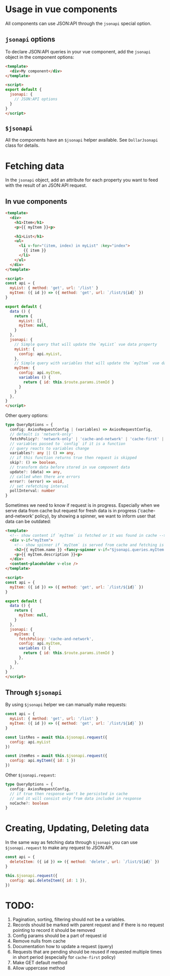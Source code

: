 # Usage in vue components

All components can use JSON:API through the `jsonapi` special option.

## `jsonapi` options
To declare JSON:API queries in your vue component, add the `jsonapi` object in the component options:
```html
<template>
  <div>My component</div>
</template>

<script>
export default {
  jsonapi: {
    // JSON:API options
  }
}
</script>
```

## `$jsonapi`

All the components have an `$jsonapi` helper available. See `DollarJsonapi` class for details.

# Fetching data

In the `jsonapi` object, add an attribute for each property you want to feed with the result of an JSON:API request.

## In vue components
```html
<template>
  <div>
    <h1>Item</h1>
    <p>{{ myItem }}<p>

    <h1>List</h1>
    <ul>
      <li v-for="(item, index) in myList" :key="index">
        {{ item }}
      </li>
    </ul>
  </div>
</template>

<script>
const api = {
  myList: { method: 'get', url: '/list' }
  myItem: ({ id }) => ({ method: 'get', url: `/list/${id}` })
}

export default {
  data () {
    return {
      myList: [],
      myItem: null,
    }
  },
  jsonapi: {
    // Simple query that will update the `myList` vue data property
    myList: {
      config: api.myList,
    },
    // Simple query with variables that will update the `myItem` vue data property
    myItem: {
      config: api.myItem,
      variables () {
        return { id: this.$route.params.itemId }
      }
    }
  },
}
</script>
```

Other query options:
```ts
type QueryOptions = {
  config: AxiosRequestConfig | (variables) => AxiosRequestConfig,
  // default is 'network-only'
  fetchPolicy?: 'network-only' | 'cache-and-network' | 'cache-first' | 'cache-only' | 'no-cache',
  // variables passed to `config` if it is a function
  // query reacts to variables change
  variables?: any || () => any,
  // if this function returns true then request is skipped
  skip?: () => boolean,
  // transform data before stored in vue component data
  update?: (data) => any,
  // called when there are errors
  error?: (error) => void,
  // set refetching interval
  pollInterval: number
}
```

Sometimes we need to know if request is in progress. Especially when we serve data from cache but request for fresh data is in progress ('cache-and-network' policy), by showing a spinner, we want to inform user that data can be outdated:

```html
<template>
  <!-- show content if `myItem` is fetched or it was found in cache -->
  <div v-if="myItem">
    <!-- show spinner if `myItem` is served from cache and fetching is in progress -->
    <h2>{{ myItem.name }} <fancy-spinner v-if="$jsonapi.queries.myItem.loading" /><h2>
    <p>{{ myItem.description }}<p>
  </div>
  <content-placeholder v-else />
</template>

<script>
const api = {
  myItem: ({ id }) => ({ method: 'get', url: `/list/${id}` })
}

export default {
  data () {
    return {
      myItem: null,
    }
  },
  jsonapi: {
    myItem: {
      fetchPolicy: 'cache-and-network',
      config: api.myItem,
      variables () {
        return { id: this.$route.params.itemId }
      },
    },
  },
}
</script>
```

## Through `$jsonapi`

By using `$jsonapi` helper we can manually make requests:

```js
const api = {
  myList: { method: 'get', url: '/list' }
  myItem: ({ id }) => ({ method: 'get', url: `/list/${id}` })
}

const listRes = await this.$jsonapi.request({
  config: api.myList
})

const itemRes = await this.$jsonapi.request({
  config: api.myItem({ id: 1 })
})
```

Other `$jsonapi.request`:

```ts
type QueryOptions = {
  config: AxiosRequestConfig,
  // if true then response won't be persisted in cache
  // and it will consist only from data included in response
  noCache?: boolean
}
```

# Creating, Updating, Deleting data

In the same way as fetching data through `$jsonapi` you can use `$jsonapi.request` to make any request to JSON:API.

```js
const api = {
  deleteItem: ({ id }) => ({ method: 'delete', url: `/list/${id}` })
}

this.$jsonapi.request({
  config: api.deleteItem({ id: 1 }),
})
```

# TODO:

1. Pagination, sorting, filtering should not be a variables.
2. Records should be marked with parent request and if there is no request pointing to record it should be removed
3. Config params should be a part of request id
4. Remove nulls from cache
5. Documentation how to update a request (query)
6. Requests that are pending should be reused if requested multiple times in short period (especially for `cache-first` policy)
7. Make GET default method
8. Allow uppercase method
